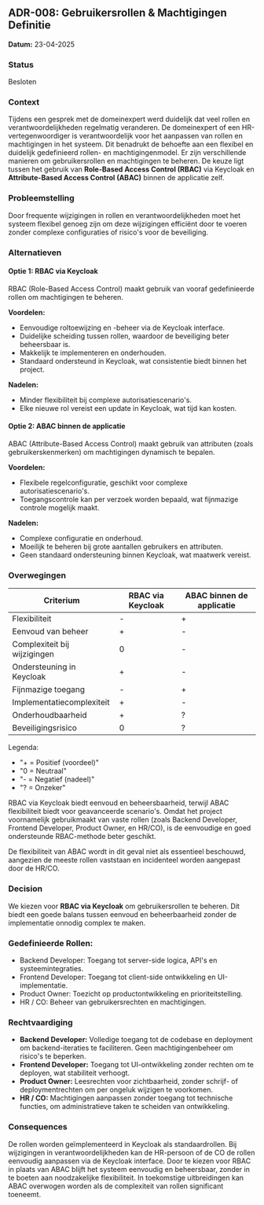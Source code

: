 ## ADR-008: Gebruikersrollen & Machtigingen Definitie

**Datum:** 23-04-2025

### Status

Besloten

### Context

Tijdens een gesprek met de domeinexpert werd duidelijk dat veel rollen en verantwoordelijkheden regelmatig veranderen.
De domeinexpert of een HR-vertegenwoordiger is verantwoordelijk voor het aanpassen van rollen en machtigingen in het systeem.
Dit benadrukt de behoefte aan een flexibel en duidelijk gedefinieerd rollen- en machtigingenmodel.
Er zijn verschillende manieren om gebruikersrollen en machtigingen te beheren.
De keuze ligt tussen het gebruik van **Role-Based Access Control (RBAC)** via Keycloak en **Attribute-Based Access Control (ABAC)** binnen de applicatie zelf.

### Probleemstelling

Door frequente wijzigingen in rollen en verantwoordelijkheden moet het systeem flexibel genoeg zijn
om deze wijzigingen efficiënt door te voeren zonder complexe configuraties of risico's voor de beveiliging.

### Alternatieven

#### Optie 1: RBAC via Keycloak
RBAC (Role-Based Access Control) maakt gebruik van vooraf gedefinieerde rollen om machtigingen te beheren.

**Voordelen:**
- Eenvoudige roltoewijzing en -beheer via de Keycloak interface.
- Duidelijke scheiding tussen rollen, waardoor de beveiliging beter beheersbaar is.
- Makkelijk te implementeren en onderhouden.
- Standaard ondersteund in Keycloak, wat consistentie biedt binnen het project.

**Nadelen:**
- Minder flexibiliteit bij complexe autorisatiescenario's.
- Elke nieuwe rol vereist een update in Keycloak, wat tijd kan kosten.

#### Optie 2: ABAC binnen de applicatie
ABAC (Attribute-Based Access Control) maakt gebruik van attributen (zoals gebruikerskenmerken) om machtigingen dynamisch te bepalen.

**Voordelen:**
- Flexibele regelconfiguratie, geschikt voor complexe autorisatiescenario's.
- Toegangscontrole kan per verzoek worden bepaald, wat fijnmazige controle mogelijk maakt.

**Nadelen:**
- Complexe configuratie en onderhoud.
- Moeilijk te beheren bij grote aantallen gebruikers en attributen.
- Geen standaard ondersteuning binnen Keycloak, wat maatwerk vereist.

### Overwegingen

| Criterium                  | RBAC via Keycloak | ABAC binnen de applicatie |
|---------------------------|--------------------|----------------------------|
| Flexibiliteit             | -                  | +                          |
| Eenvoud van beheer        | +                  | -                          |
| Complexiteit bij wijzigingen | 0                 | -                          |
| Ondersteuning in Keycloak | +                  | -                          |
| Fijnmazige toegang        | -                  | +                          |
| Implementatiecomplexiteit | +                  | -                          |
| Onderhoudbaarheid         | +                  | ?                          |
| Beveiligingsrisico        | 0                  | ?                          |

Legenda:
- "+ = Positief (voordeel)"
- "0 = Neutraal"
- "- = Negatief (nadeel)"
- "? = Onzeker"


RBAC via Keycloak biedt eenvoud en beheersbaarheid, terwijl ABAC flexibiliteit biedt voor geavanceerde scenario's.
Omdat het project voornamelijk gebruikmaakt van vaste rollen
(zoals Backend Developer, Frontend Developer, Product Owner, en HR/CO), is de eenvoudige en goed ondersteunde RBAC-methode beter geschikt.

De flexibiliteit van ABAC wordt in dit geval niet als essentieel beschouwd, aangezien de meeste rollen vaststaan en incidenteel worden aangepast door de HR/CO.

### Decision

We kiezen voor **RBAC via Keycloak** om gebruikersrollen te beheren.
Dit biedt een goede balans tussen eenvoud en beheerbaarheid zonder de implementatie onnodig complex te maken.

### Gedefinieerde Rollen:

- Backend Developer: Toegang tot server-side logica, API's en systeemintegraties.
- Frontend Developer: Toegang tot client-side ontwikkeling en UI-implementatie.
- Product Owner: Toezicht op productontwikkeling en prioriteitstelling.
- HR / CO: Beheer van gebruikersrechten en machtigingen.


### Rechtvaardiging

- **Backend Developer:** Volledige toegang tot de codebase en deployment om backend-iteraties te faciliteren. Geen machtigingenbeheer om risico's te beperken.
- **Frontend Developer:** Toegang tot UI-ontwikkeling zonder rechten om te deployen, wat stabiliteit verhoogt.
- **Product Owner:** Leesrechten voor zichtbaarheid, zonder schrijf- of deploymentrechten om per ongeluk wijzigen te voorkomen.
- **HR / CO:** Machtigingen aanpassen zonder toegang tot technische functies, om administratieve taken te scheiden van ontwikkeling.

### Consequences

De rollen worden geïmplementeerd in Keycloak als standaardrollen.
Bij wijzigingen in verantwoordelijkheden kan de HR-persoon of de CO de rollen eenvoudig aanpassen via de Keycloak interface.
Door te kiezen voor RBAC in plaats van ABAC blijft het systeem eenvoudig en beheersbaar, zonder in te boeten aan noodzakelijke flexibiliteit.
In toekomstige uitbreidingen kan ABAC overwogen worden als de complexiteit van rollen significant toeneemt.